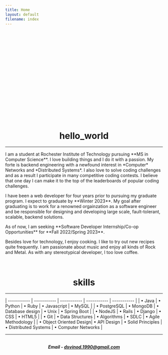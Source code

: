 ```yaml
---
title: Home 
layout: default
filename: index
--- 
```

<div style="float: left;">
<a href="/dsvinod90/pics/resume.pdf"><object style="margin-right: 30px;display:inline-block;vertical-align:middle;float:left;position:relative" data="/dsvinod90/pics/resume.pdf" type="application/pdf" width="600" height="280" style="border-radius:1.5%"></object></a>
</div>
<div class="badge-base LI-profile-badge" data-locale="en_US" data-size="large" data-theme="dark" data-type="HORIZONTAL" data-vanity="vinoddalavai" data-version="v1" style="display:inline-block;vertical-align:middle;float:right;position:relative">
<a class="badge-base__link LI-simple-link" href="https://www.linkedin.com/in/vinoddalavai?trk=profile-badge"></a>
</div>


<div style="float: right;">

<h1 align="center"> hello_world </h1>
<hr>
<p align="justified">
I am a student at Rochester Institute of Technology pursuing **MS in Computer Science**. I love building things and I do it with a passion. My forte is backend engineering with a newfound interest in *Computer* Networks and *Distributed Systems*. I also love to solve coding challenges and as a result I participate in many competitive coding contests. I believe that one day I can make it to the top of the leaderboards of popular coding challenges.
</p>
<p>
I have been a web developer for four years prior to pursuing my graduate program. I expect to graduate by **Winter 2023**. My goal after graduating is to work for a renowned orgainzation as a software engineer and be responsible for designing and developing large scale, fault-tolerant, scalable, backend solutions. 
</p>
<p>
As of now, I am seeking **Software Developer Internship/Co-op Opportunities** for **Fall 2022/Spring 2023**.
</p>
<p>
Besides love for technology, I enjoy cooking. I like to try out new recipes quite frequently. I am passionate about music and enjoy all kinds of Rock and Metal. As with any stereotypical developer, I too love coffee.
</p>
<br/>
<h1 align="center"> skills </h1>
<hr>
| ----------- | ----------- | ----------- | ----------- | ----------- |
| • Java | • Python | • Ruby | • Javascript | • MySQL |
| • PostgreSQL | • MongoDB | • Database design | • Unix | • Spring Boot |
| • NodeJS | • Rails | • Django | • CSS | • HTML5 |
| • Git | • Data Structures | • Algorithms | • SDLC | • Agile Methodology |
| • Object Oriented Design| • API Design | • Solid Principles | • Distributed Systems | • Computer Networks |

<hr>
<br/>
<h5 style="text-align: center;margin: 0px">Email - <a href= "mailto:dsvinod.1990@gmail.com">dsvinod.1990@gmail.com</a></h5>
<br/>
</div>
